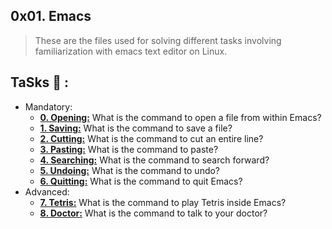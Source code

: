 ## 0x01. Emacs
>These are the files used for solving different tasks involving familiarization with emacs text editor on Linux.
## TaSks :page_with_curl: :
* Mandatory:
  * **[0. Opening:](./0-opening)**
    What is the command to open a file from within Emacs?
  * **[1. Saving:](./1-saving)**
    What is the command to save a file?
  * **[2. Cutting:](./2-cutting)**
    What is the command to cut an entire line?
  * **[3. Pasting:](./3-pasting)**
    What is the command to paste?
  * **[4. Searching:](./4-searching)**
    What is the command to search forward?
  * **[5. Undoing:](./5-undoing)**
    What is the command to undo?
  * **[6. Quitting:](./6-quitting)**
    What is the command to quit Emacs?
* Advanced:
  * **[7. Tetris:](./100-tetris)**
    What is the command to play Tetris inside Emacs?
  * **[8. Doctor:](./101-doctor)**
    What is the command to talk to your doctor?
